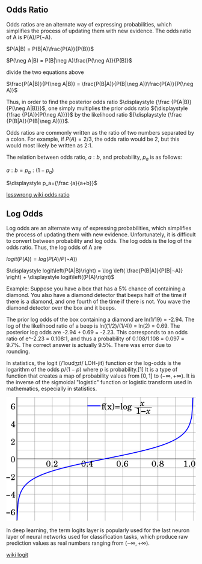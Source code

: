 ## Odds Ratio

Odds ratios are an alternate way of expressing probabilities, which simplifies the process of updating them with new evidence. The odds ratio of A is P(A)/P(¬A).

$P(A|B) = P(B|A)\frac{P(A)}{P(B)}$

$P(\neg A|B) = P(B|\neg A)\frac{P(\neg A)}{P(B)}$

divide the two equations above

$\frac{P(A|B)}{P(\neg A|B)} = \frac{P(B|A)}{P(B|\neg A)}\frac{P(A)}{P(\neg A)}$

Thus, in order to find the posterior odds ratio $\displaystyle {\frac {P(A|B)}{P(\neg A|B)}}$, one simply multiplies the prior odds ratio ${\displaystyle {\frac {P(A)}{P(\neg A)}}}$ by the likelihood ratio ${\displaystyle {\frac {P(B|A)}{P(B|\neg A)}}}$.

Odds ratios are commonly written as the ratio of two numbers separated by a colon. For example, if $P(A) = 2/3$, the odds ratio would be 2, but this would most likely be written as 2:1.

The relation between odds ratio, $a:b$, and probability, $p_a$ is as follows:

$\displaystyle a:b=p_a:(1-p_a)$

$\displaystyle p_a={\frac {a}{a+b}}$

[lesswrong wiki odds ratio](https://wiki.lesswrong.com/wiki/Odds_ratio)

## Log Odds

Log odds are an alternate way of expressing probabilities, which simplifies the process of updating them with new evidence. Unfortunately, it is difficult to convert between probability and log odds. The log odds is the log of the odds ratio. Thus, the log odds of A are

${\displaystyle logit\left(P(A)\right)} = log(P(A)/P(¬A))$

$\displaystyle logit\left(P(A|B)\right) = \log \left( \frac{P(B|A)}{P(B|¬A)} \right) + \displaystyle logit\left((P(A)\right)$

Example: Suppose you have a box that has a 5% chance of containing a diamond. You also have a diamond detector that beeps half of the time if there is a diamond, and one fourth of the time if there is not. You wave the diamond detector over the box and it beeps.

The prior log odds of the box containing a diamond are ln(1/19) = -2.94. The log of the likelihood ratio of a beep is ln((1/2)/(1/4)) = ln(2) = 0.69. The posterior log odds are -2.94 + 0.69 = -2.23. This corresponds to an odds ratio of e^-2.23 = 0.108:1, and thus a probability of 0.108/1.108 = 0.097 = 9.7%. The correct answer is actually 9.5%. There was error due to rounding.

In statistics, the logit (/ˈloʊdʒɪt/ LOH-jit) function or the log-odds is the logarithm of the odds $p/(1 − p)$ where $p$ is probability.[1] It is a type of function that creates a map of probability values from $[0,1]$ to ${\displaystyle (-\infty ,+\infty )}$. It is the inverse of the sigmoidal "logistic" function or logistic transform used in mathematics, especially in statistics.

![logit inverse of logistic](700px-Logit.svg.png)

In deep learning, the term logits layer is popularly used for the last neuron layer of neural networks used for classification tasks, which produce raw prediction values as real numbers ranging from ${\displaystyle (-\infty ,+\infty )}$.

[wiki logit](https://en.wikipedia.org/wiki/Logit)
